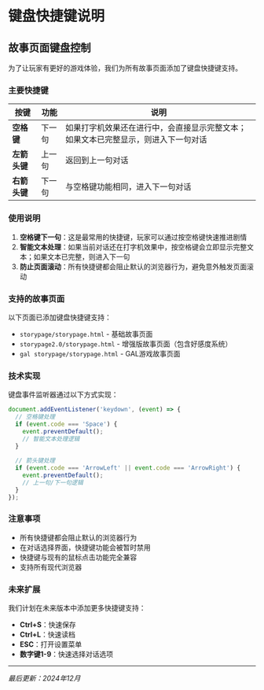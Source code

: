 # 键盘快捷键说明

## 故事页面键盘控制

为了让玩家有更好的游戏体验，我们为所有故事页面添加了键盘快捷键支持。

### 主要快捷键

| 按键 | 功能 | 说明 |
|------|------|------|
| **空格键** | 下一句 | 如果打字机效果还在进行中，会直接显示完整文本；如果文本已完整显示，则进入下一句对话 |
| **左箭头键** | 上一句 | 返回到上一句对话 |
| **右箭头键** | 下一句 | 与空格键功能相同，进入下一句对话 |

### 使用说明

1. **空格键下一句**：这是最常用的快捷键，玩家可以通过按空格键快速推进剧情
2. **智能文本处理**：如果当前对话还在打字机效果中，按空格键会立即显示完整文本；如果文本已完整，则进入下一句
3. **防止页面滚动**：所有快捷键都会阻止默认的浏览器行为，避免意外触发页面滚动

### 支持的故事页面

以下页面已添加键盘快捷键支持：

- `storypage/storypage.html` - 基础故事页面
- `storypage2.0/storypage.html` - 增强版故事页面（包含好感度系统）
- `gal storypage/storypage.html` - GAL游戏故事页面

### 技术实现

键盘事件监听器通过以下方式实现：

```javascript
document.addEventListener('keydown', (event) => {
  // 空格键处理
  if (event.code === 'Space') {
    event.preventDefault();
    // 智能文本处理逻辑
  }
  
  // 箭头键处理
  if (event.code === 'ArrowLeft' || event.code === 'ArrowRight') {
    event.preventDefault();
    // 上一句/下一句逻辑
  }
});
```

### 注意事项

- 所有快捷键都会阻止默认的浏览器行为
- 在对话选择界面，快捷键功能会被暂时禁用
- 快捷键与现有的鼠标点击功能完全兼容
- 支持所有现代浏览器

### 未来扩展

我们计划在未来版本中添加更多快捷键支持：

- **Ctrl+S**：快速保存
- **Ctrl+L**：快速读档
- **ESC**：打开设置菜单
- **数字键1-9**：快速选择对话选项

---

*最后更新：2024年12月*
